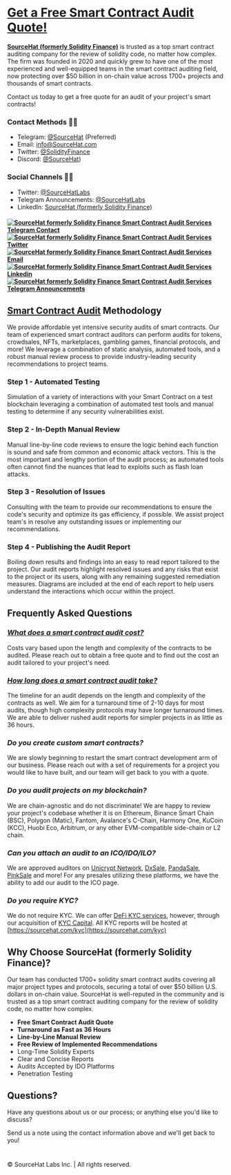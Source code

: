 
# [Get a Free Smart Contract Audit Quote!](https://sourcehat.com)

<!--Introduction -->
**[SourceHat (formerly Solidity Finance)](https://sourcehat.com/)**  is trusted as a top smart contract auditing company for the review of solidity code, no matter how complex. The firm was founded in 2020 and quickly grew to have one of the most experienced and well-equipped teams in the smart contract auditing field, now protecting over $50 billion in on-chain value across 1700+ projects and thousands of smart contracts.

Contact us today to get a free quote for an audit of your project's smart contracts! 

<!--Contacts -->
### Contact Methods  📝📧
- Telegram: [@SourceHat](https://t.me/SourceHat) (Preferred)
- Email: [info@SourceHat.com](mailto:info@SourceHat.com)
- Twitter: [@SolidityFinance](https://twitter.com/SourceHatLabs)
- Discord: [@SourceHat](https://discordapp.com/users/776650569045508106))


### Social Channels 📣📢
- Twitter: [@SourceHatLabs]([https://twitter.com/SolidityFinance](https://twitter.com/SourceHatLabs))
- Telegram Announcements: [@SourceHatLabs](https://t.me/SourceHatLabs)
- LinkedIn: [SourceHat (formerly Solidity Finance)](https://linkedin.com/company/SourceHat)


<!-- Badges -->
#### [![SourceHat formerly Solidity Finance Smart Contract Audit Services Telegram Contact](https://img.shields.io/badge/-Telegram-60B7FF?style=flat&logo=Telegram&logoColor=white&link=https://twitter.com/SolidityFinance)](https://twitter.com/SolidityFinance) [![SourceHat formerly Solidity Finance Smart Contract Audit Services Twitter](https://img.shields.io/badge/-Twitter-3087E5?style=flat&logo=twitter&logoColor=white&link=https://twitter.com/SolidityFinance)](https://twitter.com/SolidityFinance) [![SourceHat formerly Solidity Finance Smart Contract Audit Services Email](https://img.shields.io/badge/-Email-242A2D?style=flat&logo=mail&logoColor=white&link=mailto:info@solidity.finance)](mailto:info@solidity.finance) [![SourceHat formerly Solidity Finance Smart Contract Audit Services Linkedin](https://img.shields.io/badge/-LinkedIn-0077B5?style=flat&logo=Linkedin&logoColor=white&link=https://www.linkedin.com/company/solidityfinance)](https://www.linkedin.com/company/solidityfinance) [![SourceHat formerly Solidity Finance Smart Contract Audit Services Telegram Announcements](https://img.shields.io/badge/-Telegram_Announcements-88B7DC?style=flat&logo=Telegram&logoColor=white&link=https://twitter.com/SolidityFinance)](https://twitter.com/SolidityFinance)


<!--Methodology -->
## [Smart Contract Audit](https://sourcehat.com/audits) Methodology

We provide affordable yet intensive security audits of smart contracts. Our team of experienced smart contract auditors can perform audits for tokens, crowdsales, NFTs, marketplaces, gambling games, financial protocols, and more! We leverage a combination of static analysis, automated tools, and a robust manual review process to provide industry-leading security recommendations to project teams.

### **Step 1 - Automated Testing**
Simulation of a variety of interactions with your Smart Contract on a test blockchain leveraging a combination of automated test tools and manual testing to determine if any security vulnerabilities exist.

### **Step 2 - In-Depth Manual Review**
Manual line-by-line code reviews to ensure the logic behind each function is sound and safe from common and economic attack vectors. This is the most important and lengthy portion of the audit process; as automated tools often cannot find the nuances that lead to exploits such as flash loan attacks.

### **Step 3 - Resolution of Issues**
Consulting with the team to provide our recommendations to ensure the code's security and optimize its gas efficiency, if possible. We assist project team's in resolve any outstanding issues or implementing our recommendations.

### **Step 4 - Publishing the Audit Report**
Boiling down results and findings into an easy to read report tailored to the project. Our audit reports highlight resolved issues and any risks that exist to the project or its users, along with any remaining suggested remediation measures. Diagrams are included at the end of each report to help users understand the interactions which occur within the project.

<!--FAQs -->
## Frequently Asked Questions

### _[What does a smart contract audit cost?](https://sourcehat.com/faq)_
Costs vary based upon the length and complexity of the contracts to be audited. Please reach out to obtain a free quote and to find out the cost an audit tailored to your project's need.

### _[How long does a smart contract audit take?](https://sourcehat.com/faq)_
The timeline for an audit depends on the length and complexity of the contracts as well. We aim for a turnaround time of 2-10 days for most audits, though high complexity protocols may have longer turnaround times. We are able to deliver rushed audit reports for simpler projects in as little as 36 hours.

### _Do you create custom smart contracts?_
We are slowly beginning to restart the smart contract development arm of our business. Please reach out with a set of requirements for a project you would like to have built, and our team will get back to you with a quote.

### _Do you audit projects on my blockchain?_
We are chain-agnostic and do not discriminate! We are happy to review your project's codebase whether it is on Ethereum, Binance Smart Chain (BSC), Polygon (Matic), Fantom, Avalance's C-Chain, Harmony One, KuCoin (KCC), Huobi Eco, Arbitrum, or any other EVM-compatible side-chain or L2 chain.

### _Can you attach an audit to an ICO/IDO/ILO?_
We are approved auditors on  [Unicrypt Network](https://app.unicrypt.network/), [DxSale](https://dxsale.network/), [PandaSale](https://www.pandasale.finance/), [PinkSale](https://www.pinksale.finance/) and more! For any presales utilizing these platforms, we have the ability to add our audit to the ICO page.

### _Do you require KYC?_
We do not require KYC. We can offer [DeFi KYC services](https://sourcehat.com/kyc), however, through our acquisition of [KYC Capital](https://kyc.capital/). All KYC reports will be hosted at [https://sourcehat.com/kyc](https://sourcehat.com/kyc)

<!--Why -->
## Why Choose SourceHat (formerly Solidity Finance)?
Our team has conducted 1700+ solidity smart contract audits covering all major project types and protocols, securing a total of over $50 billion U.S. dollars in on-chain value. SourceHat is well-reputed in the community and is trusted as a top smart contract auditing company for the review of solidity code, no matter how complex.

-   **Free Smart Contract Audit Quote**
-   **Turnaround as Fast as 36 Hours**
-   **Line-by-Line Manual Review**
-   **Free Review of Implemented Recommendations**
-   Long-Time Solidity Experts
-   Clear and Concise Reports
-   Audits Accepted by IDO Platforms
-   Penetration Testing

## Questions?
Have any questions about us or our process; or anything else you'd like to discuss?  

Send us a note using the contact information above and we'll get back to you!

#
© SourceHat Labs Inc. | All rights reserved.
